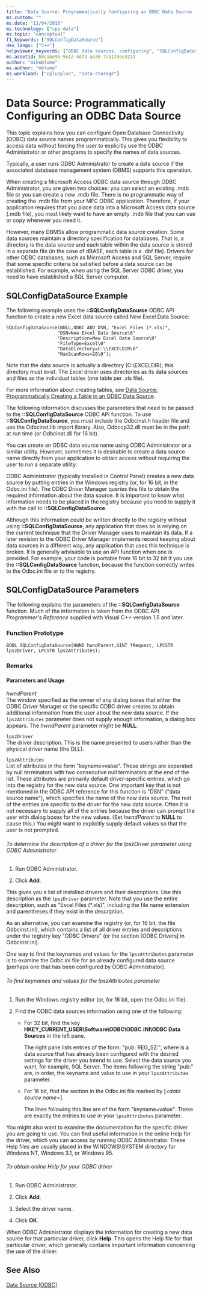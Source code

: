 ```yaml
---
title: "Data Source: Programmatically Configuring an ODBC Data Source | Microsoft Docs"
ms.custom: ""
ms.date: "11/04/2016"
ms.technology: ["cpp-data"]
ms.topic: "conceptual"
f1_keywords: ["SQLConfigDataSource"]
dev_langs: ["C++"]
helpviewer_keywords: ["ODBC data sources, configuring", "SQLConfigDataSource method example", "ODBC connections, configuring", "configuring ODBC data sources"]
ms.assetid: b8cabe9b-9e12-4d73-ae36-7cb12dee3213
author: "mikeblome"
ms.author: "mblome"
ms.workload: ["cplusplus", "data-storage"]
---
```

# Data Source: Programmatically Configuring an ODBC Data Source
This topic explains how you can configure Open Database Connectivity (ODBC) data source names programmatically. This gives you flexibility to access data without forcing the user to explicitly use the ODBC Administrator or other programs to specify the names of data sources.  
  
 Typically, a user runs ODBC Administrator to create a data source if the associated database management system (DBMS) supports this operation.  
  
 When creating a Microsoft Access ODBC data source through ODBC Administrator, you are given two choices: you can select an existing .mdb file or you can create a new .mdb file. There is no programmatic way of creating the .mdb file from your MFC ODBC application. Therefore, if your application requires that you place data into a Microsoft Access data source (.mdb file), you most likely want to have an empty .mdb file that you can use or copy whenever you need it.  
  
 However, many DBMSs allow programmatic data source creation. Some data sources maintain a directory specification for databases. That is, a directory is the data source and each table within the data source is stored in a separate file (in the case of dBASE, each table is a .dbf file). Drivers for other ODBC databases, such as Microsoft Access and SQL Server, require that some specific criteria be satisfied before a data source can be established. For example, when using the SQL Server ODBC driver, you need to have established a SQL Server computer.  
  
##  <a name="_core_sqlconfigdatasource_example"></a> SQLConfigDataSource Example  
 The following example uses the **::SQLConfigDataSource** ODBC API function to create a new Excel data source called New Excel Data Source:  
  
```  
SQLConfigDataSource(NULL,ODBC_ADD_DSN, "Excel Files (*.xls)",   
                   "DSN=New Excel Data Source\0"   
                   "Description=New Excel Data Source\0"   
                   "FileType=Excel\0"   
                   "DataDirectory=C:\\EXCELDIR\0"   
                   "MaxScanRows=20\0");  
```  
  
 Note that the data source is actually a directory (C:\EXCELDIR); this directory must exist. The Excel driver uses directories as its data sources and files as the individual tables (one table per .xls file).  
  
 For more information about creating tables, see [Data Source: Programmatically Creating a Table in an ODBC Data Source](../../data/odbc/data-source-programmatically-creating-a-table-in-an-odbc-data-source.md).  
  
 The following information discusses the parameters that need to be passed to the **::SQLConfigDataSource** ODBC API function. To use **::SQLConfigDataSource**, you must include the Odbcinst.h header file and use the Odbcinst.lib import library. Also, Odbccp32.dll must be in the path at run time (or Odbcinst.dll for 16 bit).  
  
 You can create an ODBC data source name using ODBC Administrator or a similar utility. However, sometimes it is desirable to create a data source name directly from your application to obtain access without requiring the user to run a separate utility.  
  
 ODBC Administrator (typically installed in Control Panel) creates a new data source by putting entries in the Windows registry (or, for 16 bit, in the Odbc.ini file). The ODBC Driver Manager queries this file to obtain the required information about the data source. It is important to know what information needs to be placed in the registry because you need to supply it with the call to **::SQLConfigDataSource**.  
  
 Although this information could be written directly to the registry without using **::SQLConfigDataSource**, any application that does so is relying on the current technique that the Driver Manager uses to maintain its data. If a later revision to the ODBC Driver Manager implements record keeping about data sources in a different way, any application that uses this technique is broken. It is generally advisable to use an API function when one is provided. For example, your code is portable from 16 bit to 32 bit if you use the **::SQLConfigDataSource** function, because the function correctly writes to the Odbc.ini file or to the registry.  
  
##  <a name="_core_sqlconfigdatasource_parameters"></a> SQLConfigDataSource Parameters  
 The following explains the parameters of the **::SQLConfigDataSource** function. Much of the information is taken from the ODBC API *Programmer's Reference* supplied with Visual C++ version 1.5 and later.  
  
###  <a name="_core_function_prototype"></a> Function Prototype  
  
```  
BOOL SQLConfigDataSource(HWND hwndParent,UINT fRequest, LPCSTR lpszDriver, LPCSTR lpszAttributes);  
```  
  
### Remarks  
  
####  <a name="_core_parameters_and_usage"></a> Parameters and Usage  
 *hwndParent*  
 The window specified as the owner of any dialog boxes that either the ODBC Driver Manager or the specific ODBC driver creates to obtain additional information from the user about the new data source. If the `lpszAttributes` parameter does not supply enough information, a dialog box appears. The *hwndParent* parameter might be **NULL**.  
  
 `lpszDriver`  
 The driver description. This is the name presented to users rather than the physical driver name (the DLL).  
  
 `lpszAttributes`  
 List of attributes in the form "keyname=value". These strings are separated by null terminators with two consecutive null terminators at the end of the list. These attributes are primarily default driver-specific entries, which go into the registry for the new data source. One important key that is not mentioned in the ODBC API reference for this function is "DSN" ("data source name"), which specifies the name of the new data source. The rest of the entries are specific to the driver for the new data source. Often it is not necessary to supply all of the entries because the driver can prompt the user with dialog boxes for the new values. (Set *hwndParent* to **NULL** to cause this.) You might want to explicitly supply default values so that the user is not prompted.  
  
###### To determine the description of a driver for the lpszDriver parameter using ODBC Administrator  
  
1.  Run ODBC Administrator.  
  
2.  Click **Add**.  
  
 This gives you a list of installed drivers and their descriptions. Use this description as the `lpszDriver` parameter. Note that you use the entire description, such as "Excel Files (*.xls)", including the file name extension and parentheses if they exist in the description.  
  
 As an alternative, you can examine the registry (or, for 16 bit, the file Odbcinst.ini), which contains a list of all driver entries and descriptions under the registry key "ODBC Drivers" (or the section [ODBC Drivers] in Odbcinst.ini).  
  
 One way to find the keynames and values for the `lpszAttributes` parameter is to examine the Odbc.ini file for an already configured data source (perhaps one that has been configured by ODBC Administrator).  
  
###### To find keynames and values for the lpszAttributes parameter  
  
1.  Run the Windows registry editor (or, for 16 bit, open the Odbc.ini file).  
  
2.  Find the ODBC data sources information using one of the following:  
  
    -   For 32 bit, find the key **HKEY_CURRENT_USER\Software\ODBC\ODBC.INI\ODBC Data Sources** in the left pane.  
  
         The right pane lists entries of the form: "pub: REG_SZ:*<data source name>*", where *<data source name>* is a data source that has already been configured with the desired settings for the driver you intend to use. Select the data source you want, for example, SQL Server. The items following the string "pub:" are, in order, the keyname and value to use in your `lpszAttributes` parameter.  
  
    -   For 16 bit, find the section in the Odbc.ini file marked by [*\<data source name>*].  
  
         The lines following this line are of the form "keyname=value". These are exactly the entries to use in your `lpszAttributes` parameter.  
  
 You might also want to examine the documentation for the specific driver you are going to use. You can find useful information in the online Help for the driver, which you can access by running ODBC Administrator. These Help files are usually placed in the WINDOWS\SYSTEM directory for Windows NT, Windows 3.1, or Windows 95.  
  
###### To obtain online Help for your ODBC driver  
  
1.  Run ODBC Administrator.  
  
2.  Click **Add**.  
  
3.  Select the driver name.  
  
4.  Click **OK**.  
  
 When ODBC Administrator displays the information for creating a new data source for that particular driver, click **Help**. This opens the Help file for that particular driver, which generally contains important information concerning the use of the driver.  
  
## See Also  
 [Data Source (ODBC)](../../data/odbc/data-source-odbc.md)